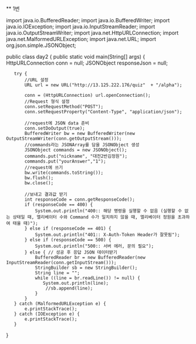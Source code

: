 ** 1번

import java.io.BufferedReader;
import java.io.BufferedWriter;
import java.io.IOException;
import java.io.InputStreamReader;
import java.io.OutputStreamWriter;
import java.net.HttpURLConnection;
import java.net.MalformedURLException;
import java.net.URL;
import org.json.simple.JSONObject;

public class day2 {
   public static void main(String[] args) {
      HttpURLConnection conn = null;
       JSONObject responseJson = null;
       
       try {
           //URL 설정
           URL url = new URL("http://13.125.222.176/quiz"  + "/alpha");

           conn = (HttpURLConnection) url.openConnection();
           //Request 형식 설정
           conn.setRequestMethod("POST");
           conn.setRequestProperty("Content-Type", "application/json");

           //request에 JSON data 준비
           conn.setDoOutput(true);
           BufferedWriter bw = new BufferedWriter(new OutputStreamWriter(conn.getOutputStream()));
           //commands라는 JSONArray를 담을 JSONObject 생성
           JSONObject commands = new JSONObject();
           commands.put("nickname", "대전2반김정원");
           commands.put("yourAnswer","1");
           //request에 쓰기
           bw.write(commands.toString());
           bw.flush();
           bw.close();
           
           //보내고 결과값 받기
           int responseCode = conn.getResponseCode();
           if (responseCode == 400) {
               System.out.println("400:: 해당 명령을 실행할 수 없음 (실행할 수 없는 상태일 때, 엘리베이터 수와 Command 수가 일치하지 않을 때, 엘리베이터 정원을 초과하여 태울 때)");
           } else if (responseCode == 401) {
               System.out.println("401:: X-Auth-Token Header가 잘못됨");
           } else if (responseCode == 500) {
               System.out.println("500:: 서버 에러, 문의 필요");
           } else { // 성공 후 응답 JSON 데이터받기
               BufferedReader br = new BufferedReader(new InputStreamReader(conn.getInputStream()));
               StringBuilder sb = new StringBuilder();
               String line = "";
               while ((line = br.readLine()) != null) {
                  System.out.println(line);
                   //sb.append(line);
               }        
           }
       } catch (MalformedURLException e) {
           e.printStackTrace();
       } catch (IOException e) {
           e.printStackTrace();
       } 
   }
